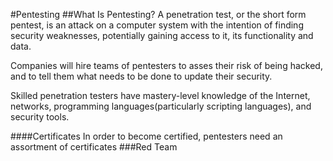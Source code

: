 #Pentesting
##What Is Pentesting?
A penetration test, or the short form pentest, is an attack on a computer system with the intention of finding security weaknesses, potentially gaining access to it, its functionality and data.

Companies will hire teams of pentesters to asses their risk of being hacked, and to tell them what needs to be done to update their security.

Skilled penetration testers have mastery-level knowledge of the Internet, networks, programming languages(particularly scripting languages), and security tools.


####Certificates
In order to become certified, pentesters need an assortment of certificates 
###Red Team